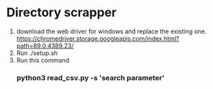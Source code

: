 # Directory scrapper

1. download the web driver for windows and replace the existing one.
    https://chromedriver.storage.googleapis.com/index.html?path=89.0.4389.23/
2. Run ./setup.sh
3. Run this command
    ### python3 read_csv.py -s 'search parameter'
